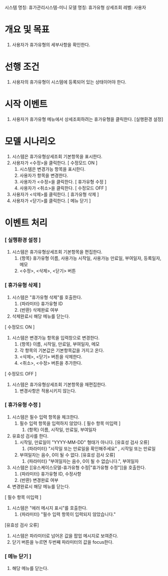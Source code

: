 시스템 명칭: 휴가관리시스템-미니
모델 명칭:  휴가유형 상세조회
레벨: 사용자

# 개요 및 목표
1. 사용자가 휴가유형의 세부사항을 확인한다.

# 선행 조건
1. 사용자의 휴가유형이 시스템에 등록되어 있는 상태이어야 한다.

# 시작 이벤트
1. 사용자가 휴가유형 메뉴에서 상세조회하려는 휴가유형을 클릭한다. [실행환경 설정]

# 모델 시나리오
1. 시스템은 휴가유형상세조회 기본항목을 표시한다.
2. 사용자가 <수정>을 클릭한다. [ 수정모드 ON ]
	1. 시스템은 변경가능 항목을 표시한다.
	2. 사용자가 항목을 변경한다.
	3. 사용자가 <수정>을 클릭한다. [ 휴가유형 수정 ]
	4. 사용자가 <취소>을 클릭한다.  [ 수정모드 OFF ]
3. 사용자가 <삭제>를 클릭한다. [ 휴가유형 삭제 ]
4. 사용자가 <닫기>를 클릭한다. [ 메뉴 닫기 ]

# 이벤트 처리

### [ 실행환경 설정 ]
1. 시스템은  휴가유형상세조회 기본항목을 편집한다.
	1. {항목} 휴가유형 이름, 사용가능 시작일, 사용가능 만료일, 부여일자, 등록일자, 메모
	2. <수정>, <삭제>, <닫기> 버튼

### [ 휴가유형 삭제 ]
1. 시스템은 "휴가유형 삭제"를 호출한다.
	1. {파라미터} 휴가유형 ID
	2. {반환} 삭제완료 여부
2. 삭제완료시 해당 메뉴를 닫는다.

[ 수정모드 ON ]
1. 시스템은 변경가능 항목을 입력창으로 변경한다.
	1. {항목} 이름, 시작일, 만료일, 부여일자, 메모
	2. 각 항목의 기본값은 기본항목값을 가지고 온다.
	3. <삭제>, <닫기> 버튼을 삭제한다.
	4. <취소>, <수정> 버튼을 추가한다.

[ 수정모드 OFF ]
1. 시스템은 휴가유형상세조회 기본항목을 재편집한다.
	1. 변경사항은 적용시키지 않는다.

### [ 휴가유형 수정 ]
1. 시스템은 필수 입력 항목을 체크한다.
	1. 필수 입력 항목을 입력하지 않았다. [ 필수 항목 미입력 ]
		1. {항목} 이름, 시작일, 만료일, 부여일자
2. 유효성 검사를 한다.
	1. 시작일, 만료일이 "YYYY-MM-DD" 형태가 아니다. [유효성 검사 오류]
		1. {파라미터} "시작일 또는 만료일을 확인해주세요" , 시작일 또는 만료일
	2. 부여일자는 음수, 0이 될 수 없다. [유효성 검사 오류]
		1. {파라미터} "부여일자는 음수, 0이 될 수 없습니다.", 부여일자
3. 시스템은 [[유스케이스모델-휴가유형 수정|"휴가유형 수정"]]을 호출한다.
	1. {파라미터} 휴가유형 ID, 수정사항
	2. {반환} 변경완료 여부
4. 변경완료시 해당 메뉴를 닫는다.

[ 필수 항목 미입력 ]
1. 시스템은 "에러 메시지 표시"를 호출한다.
	1. {파라미터} "필수 입력 항목이 입력되지 않았습니다."

[유효성 검사 오류]
1. 시스템은 파라미터로 넘어온 값을 팝업 메시지로 보여준다.
2. 닫기 버튼을 누르면 두번째 파라미터의 값을 focus한다.

### [  메뉴 닫기 ]
1. 해당 메뉴를 닫는다.